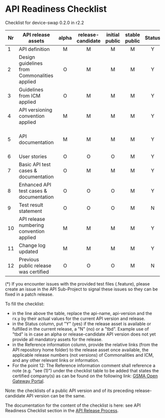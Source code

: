 # API Readiness Checklist

Checklist for device-swap 0.2.0 in r2.2

| Nr | API release assets  | alpha | release-candidate |  initial<br>public | stable<br> public | Status | Reference information  |
|----|----------------------------------------------|:-----:|:-----------------:|:-------:|:------:|:----:|:----:|
|  1 | API definition                               |   M   |         M         |    M    |    M   |   Y  | [link](code/API_definitions/device-swap.yaml) |
|  2 | Design guidelines from Commonalities applied |   O   |         M         |    M    |    M   |   Y  |  r2.2    |
|  3 | Guidelines from ICM applied                  |   O   |         M         |    M    |    M   |   Y  |  r2.2    |
|  4 | API versioning convention applied            |   M   |         M         |    M    |    M   |   Y  |      |
|  5 | API documentation                            |   M   |         M         |    M    |    M   |   Y  | Embed documentation into API spec - [link](/code/API_definitions/device-swap.yaml) |
|  6 | User stories                                 |   O   |         O         |    O    |    M   |   Y  | [check](/documentation/API_documentation/device-swap_check_User_Story.md) [retrieve](/documentation/API_documentation/device-swap_retrieve_User_Story.md) |
|  7 | Basic API test cases & documentation         |   O   |         M         |    M    |    M   |   Y  | [check](/code/Test_definitions/device-swap-check.feature) [retrieve](/code/Test_definitions/device-swap-retrieve-date.feature) |
|  8 | Enhanced API test cases & documentation      |   O   |         O         |    O    |    M   |   Y  | [check](/code/Test_definitions/device-swap-check.feature) [retrieve](/code/Test_definitions/device-swap-retrieve-date.feature) |
|  9 | Test result statement                        |   O   |         O         |    O    |    M   |   N  |           |
| 10 | API release numbering convention applied     |   M   |         M         |    M    |    M   |   Y  |      |
| 11 | Change log updated                           |   M   |         M         |    M    |    M   |   Y  | [link](/CHANGELOG.md) |
| 12 | Previous public release was certified        |   O   |         O         |    O    |    M   |   N  |     |

(*) If you encounter issues with the provided test files (.feature), please create an issue in the API Sub-Project to signal these issues so they can be fixed in a patch release.

To fill the checklist:
- in the line above the table, replace the api-name, api-version and the rx.y by their actual values for the current API version and release.
- in the Status column, put "Y" (yes) if the release asset is available or fulfilled in the current release, a "N" (no) or a "tbd". Example use of "tbd" is in case an alpha or release-candidate API version does not yet provide all mandatory assets for the release.
- in the Reference information column, provide the relative links (from the API repository home folder) to the release asset once available, the applicable release numbers (not versions) of Commonalities and ICM, and any other relevant links or information.
- For the point 12: The Reference information comment shall reference a note (e.g. "see (1)") under the checklist table to be added that states the certified company(s) as can be found on the following link: [GSMA Open Gateway Portal](https://open-gateway.gsma.com/).

Note: the checklists of a public API version and of its preceding release-candidate API version can be the same.

The documentation for the content of the checklist is here: see API Readiness Checklist section in the [API Release Process](https://lf-camaraproject.atlassian.net/wiki/x/jine).
